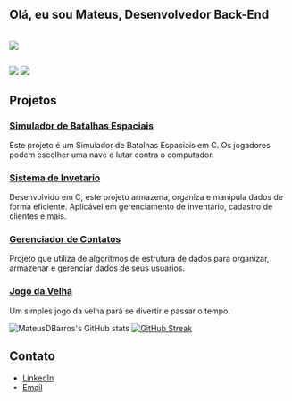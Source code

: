 ## Olá, eu sou Mateus, Desenvolvedor Back-End

<div style="display: inline_block"><br>
  <a href="https://skillicons.dev">
    <img src="https://skillicons.dev/icons?i=c,java" />
</div>

##

 <a href="https://www.linkedin.com/in/mateus-barros13" target="_blank"><img src="https://img.shields.io/badge/-LinkedIn-%230077B5?style=for-the-badge&logo=linkedin&logoColor=white" target="_blank"></a>
 <a href = "mailto:mb685212@gmail.com"><img src="https://img.shields.io/badge/-Gmail-%23333?style=for-the-badge&logo=gmail&logoColor=white" target="_blank"></a>

## Projetos

### [Simulador de Batalhas Espaciais](https://github.com/MateusDBarros/SBE)
Este projeto é um Simulador de Batalhas Espaciais em C. Os jogadores podem escolher uma nave e lutar contra o computador.

### [Sistema de Invetario](https://github.com/MateusDBarros/inventario)
Desenvolvido em C, este projeto armazena, organiza e manipula dados de forma eficiente. Aplicável em gerenciamento de inventário, cadastro de clientes e mais.

### [Gerenciador de Contatos](https://github.com/MateusDBarros/Contatos)
Projeto que utiliza de algoritmos de estrutura de dados para organizar, armazenar e gerenciar dados de seus usuarios.

### [Jogo da Velha](https://github.com/MateusDBarros/tic-tac-toe)
Um simples jogo da velha para se divertir e passar o tempo.

![MateusDBarros's GitHub stats](https://github-readme-stats.vercel.app/api?username=MateusDBarros&theme=github_dark&show_icons=true&hide_border=true)
[![GitHub Streak](https://streak-stats.demolab.com?user=MateusDBarros&theme=github-dark-blue&hide_border=true)](https://git.io/streak-stats)

## Contato

- [LinkedIn](https://www.linkedin.com/in/mateus-barros13)
- [Email](mb685212@gmail.com)

